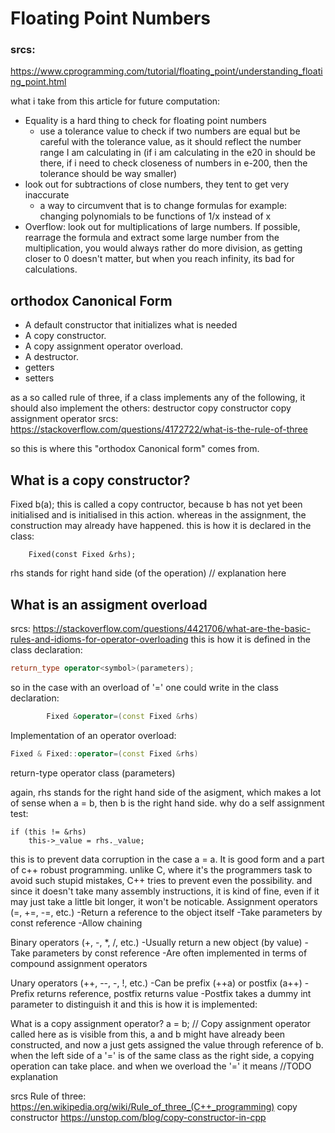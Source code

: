 # Floating Point Numbers

### srcs:
https://www.cprogramming.com/tutorial/floating_point/understanding_floating_point.html

what i take from this article for future computation:
- Equality is a hard thing to check for floating point numbers
	- use a tolerance value to check if two numbers are equal
	but be careful with the tolerance value, as it should reflect the number range I am calculating in (if i am calculating in the e20 in should be there, if i need to check closeness of numbers in e-200, then the tolerance should be way smaller)
- look out for subtractions of close numbers, they tent to get very inaccurate
	- a way to circumvent that is to change formulas for example:
	changing polynomials to be functions of 1/x instead of x
- Overflow: look out for multiplications of large numbers. If possible, rearrage the formula and extract some large number from the multiplication, you would always rather do more division, as getting closer to 0 doesn't matter, but when you reach infinity, its bad for calculations.

## orthodox Canonical Form

- A default constructor that initializes what is needed
- A copy constructor.
- A copy assignment operator overload.
- A destructor.
- getters
- setters

as a so called rule of three, if a class implements any of the following, it should also implement the others:
destructor
copy constructor
copy assignment operator
srcs:
https://stackoverflow.com/questions/4172722/what-is-the-rule-of-three

so this is where this "orthodox Canonical form" comes from.

## What is a copy constructor?
Fixed b(a);
this is called a copy contructor, because b has not yet been initialised and is initialised in this action. whereas in the assignment, the construction may already have happened.
this is how it is declared in the class:

		Fixed(const Fixed &rhs);

rhs stands for right hand side (of the operation)
// explanation here

## What is an assigment overload
srcs:
https://stackoverflow.com/questions/4421706/what-are-the-basic-rules-and-idioms-for-operator-overloading
this is how it is defined in the class declaration:
``` C++
return_type operator<symbol>(parameters);
```

so in the case with an overload of '=' one could write in the class declaration:
``` C++
		Fixed &operator=(const Fixed &rhs)
```
Implementation of an operator overload:
``` C++
Fixed &	Fixed::operator=(const Fixed &rhs)
```
return-type		operator<operator>
		class				(parameters)
				
again, rhs stands for the right hand side of the asigment, which makes a lot of sense when a = b, then b is the right hand side.
why do a self assignment test:

	if (this != &rhs)
		this->_value = rhs._value;
this is to prevent data corruption in the case a = a. It is good form and a part of c++ robust programming. unlike C, where it's the programmers task to avoid such stupid mistakes, C++ tries to prevent even the possibility. and since it doesn't take many assembly instructions, it is kind of fine, even if it may just take a little bit longer, it won't be noticable.
Assignment operators (=, +=, -=, etc.)
-Return a reference to the object itself
-Take parameters by const reference
-Allow chaining

Binary operators (+, -, *, /, etc.)
-Usually return a new object (by value)
-Take parameters by const reference
-Are often implemented in terms of compound assignment operators

Unary operators (++, --, -, !, etc.)
-Can be prefix (++a) or postfix (a++)
-Prefix returns reference, postfix returns value
-Postfix takes a dummy int parameter to distinguish it
and this is how it is implemented:


What is a copy assignment operator?
a = b;  // Copy assignment operator called here
as is visible from this, a and b might have already been constructed, and now a just gets assigned the value through reference of b.
when the left side of a '=' is of the same class as the right side, a copying operation can take place.
and when we overload the '=' it means //TODO explanation

srcs
Rule of three:
https://en.wikipedia.org/wiki/Rule_of_three_(C++_programming)
copy constructor
https://unstop.com/blog/copy-constructor-in-cpp

